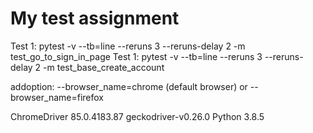 # My test assignment

Test 1: pytest -v --tb=line --reruns 3 --reruns-delay 2 -m test_go_to_sign_in_page
Test 1: pytest -v --tb=line --reruns 3 --reruns-delay 2 -m test_base_create_account

addoption: 
--browser_name=chrome  (default browser)
 or 
--browser_name=firefox 

ChromeDriver 85.0.4183.87
geckodriver-v0.26.0
Python 3.8.5